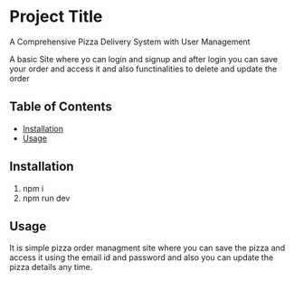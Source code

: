 # Project Title

A Comprehensive Pizza Delivery System with User Management

A basic Site where yo can login and signup and after login you can save your order and access it and also functinalities to delete and update the order

## Table of Contents

- [Installation](#installation)
- [Usage](#usage)

## Installation

1. npm i
2. npm run dev

## Usage

It is simple pizza order managment site where you can save the pizza and access it using the email id and password and also you can update the pizza details any time.
